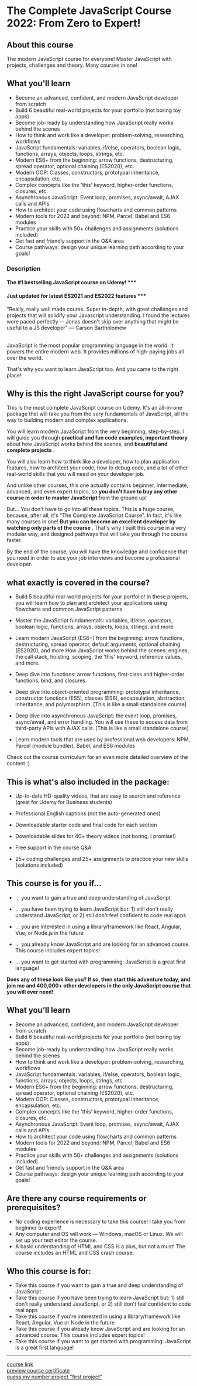 # The Complete JavaScript Course 2022: From Zero to Expert!

## About this course
The modern JavaScript course for everyone! Master JavaScript with projects, challenges and theory. Many courses in one!

## What you'll learn
- Become an advanced, confident, and modern JavaScript developer from scratch
- Build 6 beautiful real-world projects for your portfolio (not boring toy apps)
- Become job-ready by understanding how JavaScript really works behind the scenes
- How to think and work like a developer: problem-solving, researching, workflows
- JavaScript fundamentals: variables, if/else, operators, boolean logic, functions, arrays, objects, loops, strings, etc.
- Modern ES6+ from the beginning: arrow functions, destructuring, spread operator, optional chaining (ES2020), etc.
- Modern OOP: Classes, constructors, prototypal inheritance, encapsulation, etc.
- Complex concepts like the 'this' keyword, higher-order functions, closures, etc.
- Asynchronous JavaScript: Event loop, promises, async/await, AJAX calls and APIs
- How to architect your code using flowcharts and common patterns
- Modern tools for 2022 and beyond: NPM, Parcel, Babel and ES6 modules
- Practice your skills with 50+ challenges and assignments (solutions included)
- Get fast and friendly support in the Q&A area
- Course pathways: design your unique learning path according to your goals!

### Description
#### The #1 bestselling JavaScript course on Udemy! ***

#### Just updated for latest ES2021 and ES2022 features ***

"Really, really well made course. Super in-depth, with great challenges and projects that will solidify your Javascript understanding. I found the lectures were paced perfectly -- Jonas doesn't skip over anything that might be useful to a JS developer" — Carson Bartholomew

<br>JavaScript is the most popular programming language in the world. It powers the entire modern web. It provides millions of high-paying jobs all over the world.

That's why you want to learn JavaScript too. And you came to the right place!

## Why is this the right JavaScript course for you?

This is the most complete JavaScript course on Udemy. It's an all-in-one package that will take you from the very fundamentals of JavaScript, all the way to building modern and complex applications.

You will learn modern JavaScript from the very beginning, step-by-step. I will guide you through <strong> practical and fun code examples, important theory </strong> about how JavaScript works behind the scenes, and <strong> beautiful and complete projects </strong>.

You will also learn how to think like a developer, how to plan application features, how to architect your code, how to debug code, and a lot of other real-world skills that you will need on your developer job.

And unlike other courses, this one actually contains beginner, intermediate, advanced, and even expert topics, so <strong>  you don't have to buy any other course in order to master JavaScript </strong> from the ground up!

But... You don't have to go into all these topics. This is a huge course, because, after all, it's "The Complete JavaScript Course". In fact, it's like many courses in one! <strong> But you can become an excellent developer by watching only parts of the course </strong>. That's why I built this course in a very modular way, and designed pathways that will take you through the course faster.

By the end of the course, you will have the knowledge and confidence that you need in order to ace your job interviews and become a professional developer.

## what exactly is covered in the course?

- Build 5 beautiful real-world projects for your portfolio! In these projects, you will learn how to plan and architect your applications using flowcharts and common JavaScript patterns

- Master the JavaScript fundamentals: variables, if/else, operators, boolean logic, functions, arrays, objects, loops, strings, and more

- Learn modern JavaScript (ES6+) from the beginning: arrow functions, destructuring, spread operator, default arguments, optional chaining (ES2020), and more  How JavaScript works behind the scenes: engines, the call stack, hoisting, scoping, the 'this' keyword, reference values, and more.

- Deep dive into functions: arrow functions, first-class and higher-order functions, bind, and closures.

- Deep dive into object-oriented programming: prototypal inheritance, constructor functions (ES5), classes (ES6), encapsulation, abstraction, inheritance, and polymorphism. [This is like a small standalone course]

- Deep dive into asynchronous JavaScript: the event loop, promises, async/await, and error handling. You will use these to access data from third-party APIs with AJAX calls. [This is like a small standalone course]

- Learn modern tools that are used by professional web developers: NPM, Parcel (module bundler), Babel, and ES6 modules

Check out the course curriculum for an even more detailed overview of the content :)

## This is what's also included in the package:

- Up-to-date HD-quality videos, that are easy to search and reference (great for Udemy for Business students)

- Professional English captions (not the auto-generated ones)

- Downloadable starter code and final code for each section

- Downloadable slides for 40+ theory videos (not boring, I promise!)

- Free support in the course Q&A

- 25+ coding challenges and 25+ assignments to practice your new skills (solutions included)



## This course is for you if...

- ... you want to gain a true and deep understanding of JavaScript

- ... you have been trying to learn JavaScript but: 1) still don't really understand JavaScript, or 2) still don't feel confident to code real apps

- ... you are interested in using a library/framework like React, Angular, Vue, or Node.js in the future

- ... you already know JavaScript and are looking for an advanced course. This course includes expert topics!

- ... you want to get started with programming: JavaScript is a great first language!

<strong> Does any of these look like you? If so, then start this adventure today, and join me and 400,000+ other developers in the only JavaScript course that you will ever need!</strong>

## What you’ll learn
- Become an advanced, confident, and modern JavaScript developer from scratch
- Build 6 beautiful real-world projects for your portfolio (not boring toy apps)
- Become job-ready by understanding how JavaScript really works behind the scenes
- How to think and work like a developer: problem-solving, researching, workflows
- JavaScript fundamentals: variables, if/else, operators, boolean logic, functions, arrays, objects, loops, strings, etc.
- Modern ES6+ from the beginning: arrow functions, destructuring, spread operator, optional chaining (ES2020), etc.
- Modern OOP: Classes, constructors, prototypal inheritance, encapsulation, etc.
- Complex concepts like the 'this' keyword, higher-order functions, closures, etc.
- Asynchronous JavaScript: Event loop, promises, async/await, AJAX calls and APIs
- How to architect your code using flowcharts and common patterns
- Modern tools for 2022 and beyond: NPM, Parcel, Babel and ES6 modules
- Practice your skills with 50+ challenges and assignments (solutions included)
- Get fast and friendly support in the Q&A area
- Course pathways: design your unique learning path according to your goals!

## Are there any course requirements or prerequisites?
- No coding experience is necessary to take this course! I take you from beginner to expert!
- Any computer and OS will work — Windows, macOS or Linux. We will set up your text editor the course.
- A basic understanding of HTML and CSS is a plus, but not a must! The course includes an HTML and CSS crash course.
## Who this course is for:
- Take this course if you want to gain a true and deep understanding of JavaScript
- Take this course if you have been trying to learn JavaScript but: 1) still don't really understand JavaScript, or 2) still don't feel confident to code real apps
- Take this course if you're interested in using a library/framework like React, Angular, Vue or Node in the future
- Take this course if you already know JavaScript and are looking for an advanced course. This course includes expert topics!
- Take this course if you want to get started with programming: JavaScript is a great first language!
--------------------------
[course link](https://www.udemy.com/course/the-complete-javascript-course/)
<br>[preview course certificate]()
<br>[guess my number project "first project"](https://guess-my-number-tafreha.netlify.app/)
